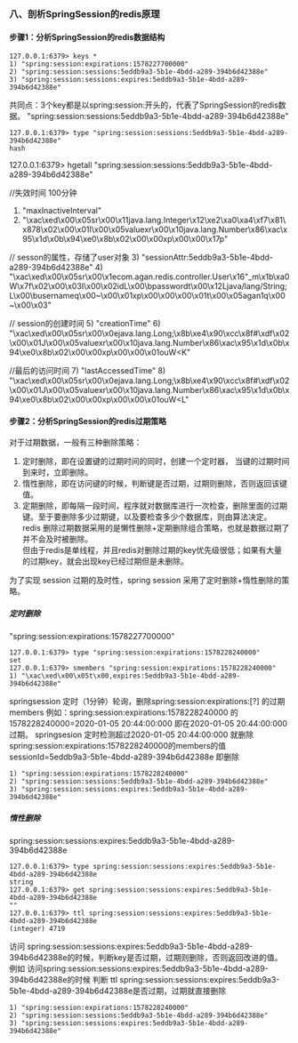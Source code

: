 
### 八、剖析SpringSession的redis原理

#### 步骤1：分析SpringSession的redis数据结构
``` 
127.0.0.1:6379> keys *
1) "spring:session:expirations:1578227700000"
2) "spring:session:sessions:5eddb9a3-5b1e-4bdd-a289-394b6d42388e"
3) "spring:session:sessions:expires:5eddb9a3-5b1e-4bdd-a289-394b6d42388e"
```
共同点：3个key都是以spring:session:开头的，代表了SpringSession的redis数据。
"spring:session:sessions:5eddb9a3-5b1e-4bdd-a289-394b6d42388e"

``` 
127.0.0.1:6379> type "spring:session:sessions:5eddb9a3-5b1e-4bdd-a289-394b6d42388e"
hash
```
127.0.0.1:6379> hgetall "spring:session:sessions:5eddb9a3-5b1e-4bdd-a289-394b6d42388e"

//失效时间 100分钟
1) "maxInactiveInterval"
2) "\xac\xed\x00\x05sr\x00\x11java.lang.Integer\x12\xe2\xa0\xa4\xf7\x81\x878\x02\x00\x01I\x00\x05valuexr\x00\x10java.lang.Number\x86\xac\x95\x1d\x0b\x94\xe0\x8b\x02\x00\x00xp\x00\x00\x17p"

// sesson的属性，存储了user对象
3) "sessionAttr:5eddb9a3-5b1e-4bdd-a289-394b6d42388e"
4) "\xac\xed\x00\x05sr\x00\x1ecom.agan.redis.controller.User\x16\"_m\x1b\xa0W\x7f\x02\x00\x03I\x00\x02idL\x00\bpasswordt\x00\x12Ljava/lang/String;L\x00\busernameq\x00~\x00\x01xp\x00\x00\x00\x01t\x00\x05agan1q\x00~\x00\x03"

// session的创建时间
5) "creationTime"
6) "\xac\xed\x00\x05sr\x00\x0ejava.lang.Long;\x8b\xe4\x90\xcc\x8f#\xdf\x02\x00\x01J\x00\x05valuexr\x00\x10java.lang.Number\x86\xac\x95\x1d\x0b\x94\xe0\x8b\x02\x00\x00xp\x00\x00\x01ouW<K"

//最后的访问时间
7) "lastAccessedTime"
8) "\xac\xed\x00\x05sr\x00\x0ejava.lang.Long;\x8b\xe4\x90\xcc\x8f#\xdf\x02\x00\x01J\x00\x05valuexr\x00\x10java.lang.Number\x86\xac\x95\x1d\x0b\x94\xe0\x8b\x02\x00\x00xp\x00\x00\x01ouW<L"

#### 步骤2：分析SpringSession的redis过期策略
对于过期数据，一般有三种删除策略：
1. 定时删除，即在设置键的过期时间的同时，创建一个定时器， 当键的过期时间到来时，立即删除。
2. 惰性删除，即在访问键的时候，判断键是否过期，过期则删除，否则返回该键值。
3. 定期删除，即每隔一段时间，程序就对数据库进行一次检查，删除里面的过期键。至于要删除多少过期键，以及要检查多少个数据库，则由算法决定。
​redis 删除过期数据采用的是懒性删除+定期删除组合策略，也就是数据过期了并不会及时被删除。  
但由于redis是单线程，并且redis对删除过期的key优先级很低；如果有大量的过期key，就会出现key已经过期但是未删除。  

为了实现 session 过期的及时性，spring session 采用了定时删除+惰性删除的策略。
##### 定时删除
"spring:session:expirations:1578227700000"
``` 
127.0.0.1:6379> type "spring:session:expirations:1578228240000"
set
127.0.0.1:6379> smembers "spring:session:expirations:1578228240000"
1) "\xac\xed\x00\x05t\x00,expires:5eddb9a3-5b1e-4bdd-a289-394b6d42388e"
```
springsession 定时（1分钟）轮询，删除spring:session:expirations:[?] 的过期members
例如：spring:session:expirations:1578228240000 的1578228240000=2020-01-05 20:44:00:000 即在2020-01-05 20:44:00:000过期。
springsesion 定时检测超过2020-01-05 20:44:00:000 就删除spring:session:expirations:1578228240000的members的值
sessionId=5eddb9a3-5b1e-4bdd-a289-394b6d42388e
即删除
``` 
1) "spring:session:expirations:1578228240000"
2) "spring:session:sessions:5eddb9a3-5b1e-4bdd-a289-394b6d42388e"
3) "spring:session:sessions:expires:5eddb9a3-5b1e-4bdd-a289-394b6d42388e"
```
##### 惰性删除
spring:session:sessions:expires:5eddb9a3-5b1e-4bdd-a289-394b6d42388e
``` 
127.0.0.1:6379> type spring:session:sessions:expires:5eddb9a3-5b1e-4bdd-a289-394b6d42388e
string
127.0.0.1:6379> get spring:session:sessions:expires:5eddb9a3-5b1e-4bdd-a289-394b6d42388e
""
127.0.0.1:6379> ttl spring:session:sessions:expires:5eddb9a3-5b1e-4bdd-a289-394b6d42388e
(integer) 4719
```

访问 spring:session:sessions:expires:5eddb9a3-5b1e-4bdd-a289-394b6d42388e的时候，判断key是否过期，过期则删除，否则返回改进的值。
例如 访问spring:session:sessions:expires:5eddb9a3-5b1e-4bdd-a289-394b6d42388e的时候
判断 ttl spring:session:sessions:expires:5eddb9a3-5b1e-4bdd-a289-394b6d42388e是否过期，过期就直接删除 
``` 
1) "spring:session:expirations:1578228240000"
2) "spring:session:sessions:5eddb9a3-5b1e-4bdd-a289-394b6d42388e"
3) "spring:session:sessions:expires:5eddb9a3-5b1e-4bdd-a289-394b6d42388e"
```







